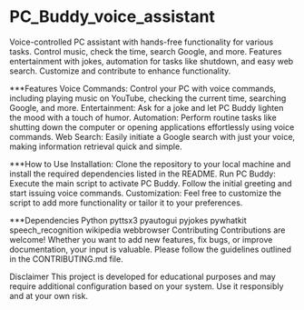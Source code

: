 # PC_Buddy_voice_assistant
Voice-controlled PC assistant with hands-free functionality for various tasks. Control music, check the time, search Google, and more. Features entertainment with jokes, automation for tasks like shutdown, and easy web search. Customize and contribute to enhance functionality.

***Features
Voice Commands: Control your PC with voice commands, including playing music on YouTube, checking the current time, searching Google, and more.
Entertainment: Ask for a joke and let PC Buddy lighten the mood with a touch of humor.
Automation: Perform routine tasks like shutting down the computer or opening applications effortlessly using voice commands.
Web Search: Easily initiate a Google search with just your voice, making information retrieval quick and simple.

***How to Use
Installation: Clone the repository to your local machine and install the required dependencies listed in the README.
Run PC Buddy: Execute the main script to activate PC Buddy. Follow the initial greeting and start issuing voice commands.
Customization: Feel free to customize the script to add more functionality or tailor it to your preferences.

***Dependencies
Python
pyttsx3
pyautogui
pyjokes
pywhatkit
speech_recognition
wikipedia
webbrowser
Contributing
Contributions are welcome! Whether you want to add new features, fix bugs, or improve documentation, your input is valuable. Please follow the guidelines outlined in the CONTRIBUTING.md file.

Disclaimer
This project is developed for educational purposes and may require additional configuration based on your system. Use it responsibly and at your own risk.

